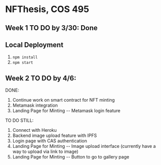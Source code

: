 # NFThesis, COS 495
 ## Week 1 TO DO by 3/30: Done

## Local Deployment
1. `npm install`
2. `npm start`

## Week 2 TO DO by 4/6:
DONE:
1. Continue work on smart contract for NFT minting
3. Metamask integration 
4. Landing Page for Minting -- Metamask login feature

TO DO STILL:
1. Connect with Heroku
2. Backend image upload feature with IPFS
3. Login page with CAS authentication
4. Landing Page for Minting -- Image upload interface (currently have a way to upload via link to image)
5. Landing Page for Minting -- Button to go to gallery page
